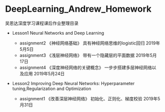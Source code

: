 # DeepLearning_Andrew_Homework
吴恩达深度学习课程课后作业整理目录
- Lesson1 Neural Networks and Deep Learning
  - assignment2 《神经网络基础》 具有神经网络思维的logistic回归    2019年5月5日
  - assignment3 《浅层神经网络》 带有一个隐藏层的平面数据          2019年5月17日
  - assignment4 《深度神经网络的关键概念》 一步步搭建多层神经网络以及应用    2019年5月24日

- Lesson2 Improving Deep Neural Networks: Hyperparameter tuning,Regularization and Optimization
  - assignment1 《改善深层神经网络》 初始化、正则化、梯度校验       2019年5月31日
